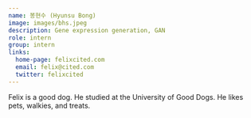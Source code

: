 ```yaml
---
name: 봉현수 (Hyunsu Bong)
image: images/bhs.jpeg
description: Gene expression generation, GAN
role: intern
group: intern
links:
  home-page: felixcited.com
  email: felix@cited.com
  twitter: felixcited
---
```


Felix is a good dog.
He studied at the University of Good Dogs.
He likes pets, walkies, and treats.
